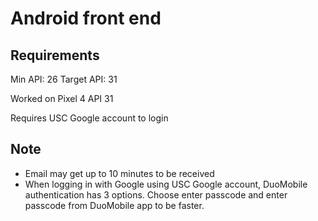 # Android front end 

## Requirements
Min API: 26
Target API: 31

Worked on Pixel 4 API 31

Requires USC Google account to login

## Note
- Email may get up to 10 minutes to be received
- When logging in with Google using USC Google account, DuoMobile authentication has 3 options. Choose enter passcode and enter passcode from DuoMobile app to be faster.
